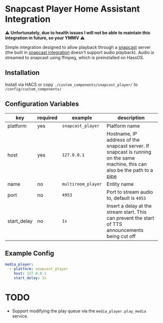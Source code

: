 # Snapcast Player Home Assistant Integration

⚠️ **Unfortunately, due to health issues I will not be able to maintain this integration in future, so your YMMV** ⚠️

Simple integration designed to allow playback through a [snapcast](https://mjaggard.github.io/snapcast/) server (the built in [snapcast integration](https://www.home-assistant.io/integrations/snapcast/) doesn't support audio playback).
Audio is streamed to snapcast using ffmpeg, which is preinstalled on HassOS.

## Installation

Install via HACS or copy `./custom_components/snapcast_player/` to `/config/custom_components/`

## Configuration Variables

| key         | required | example            | description                                                                                                                                                                                               |
|-------------|----------|--------------------|-----------------------------------------------------------------------------------------------------------------------------------------------------------------------------------------------------------|
| platform    | yes      | `snapcast_player`  | Platform name                                                                                                                                                                                             |
| host        | yes      | `127.0.0.1`        | Hostname, IP address of the snapcast server. If snapcast is running on the same machine, this can also be the path to a [pipe](https://github.com/badaix/snapcast/blob/develop/doc/configuration.md#pipe) |
| name        | no       | `multiroom_player` | Entity name                                                                                                                                                                                               |
| port        | no       | `4953`             | Port to stream audio to, default is `4953`                                                                                                                                                                |
| start_delay | no       | `1s`               | Insert a delay at the stream start. This can prevent the start of TTS announcements being cut off                                                                                                         |

## Example Config

```yaml
media_player:
  - platform: snapcast_player
    host: 127.0.0.1
    start_delay: 1s
```

# TODO

- Support modifying the play queue via the `media_player.play_media` service.
